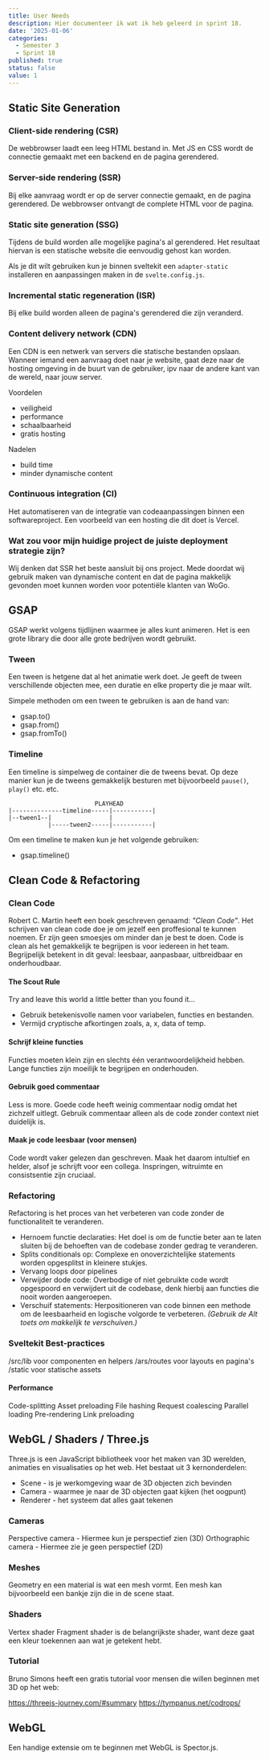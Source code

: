 ```yaml
---
title: User Needs
description: Hier documenteer ik wat ik heb geleerd in sprint 18.
date: '2025-01-06'
categories:
  - Semester 3
  - Sprint 18
published: true
status: false
value: 1
---
```


## Static Site Generation
### Client-side rendering (CSR)
De webbrowser laadt een leeg HTML bestand in. Met JS en CSS wordt de connectie gemaakt met een backend en de pagina gerendered.

### Server-side rendering (SSR)
Bij elke aanvraag wordt er op de server connectie gemaakt, en de pagina gerendered. De webbrowser ontvangt de complete HTML voor de pagina.

### Static site generation (SSG)
Tijdens de build worden alle mogelijke pagina's al gerendered. Het resultaat hiervan is een statische website die eenvoudig gehost kan worden.

Als je dit wilt gebruiken kun je binnen sveltekit een `adapter-static` installeren en aanpassingen maken in de `svelte.config.js`. 

### Incremental static regeneration (ISR)
Bij elke build worden alleen de pagina's gerendered die zijn veranderd. 

### Content delivery network (CDN)
Een CDN is een netwerk van servers die statische bestanden opslaan. Wanneer iemand een aanvraag doet naar je website, gaat deze naar de hosting omgeving in de buurt van de gebruiker, ipv naar de andere kant van de wereld, naar jouw server.

Voordelen
- veiligheid
- performance
- schaalbaarheid
- gratis hosting

Nadelen
- build time
- minder dynamische content

### Continuous integration (CI)
Het automatiseren van de integratie van codeaanpassingen binnen een softwareproject. Een voorbeeld van een hosting die dit doet is Vercel.

### Wat zou voor mijn huidige project de juiste deployment strategie zijn?
Wij denken dat SSR het beste aansluit bij ons project. Mede doordat wij gebruik maken van dynamische content en dat de pagina makkelijk gevonden moet kunnen worden voor potentiële klanten van WoGo.

## GSAP
GSAP werkt volgens tijdlijnen waarmee je alles kunt animeren. Het is een grote library die door alle grote bedrijven wordt gebruikt.

### Tween
Een tween is hetgene dat al het animatie werk doet. Je geeft de tween verschillende objecten mee, een duratie en elke property die je maar wilt.

Simpele methoden om een tween te gebruiken is aan de hand van:
- gsap.to()
- gsap.from()
- gsap.fromTo()

### Timeline
Een timeline is simpelweg de container die de tweens bevat. Op deze manier kun je de tweens gemakkelijk besturen met bijvoorbeeld `pause()`, `play()` etc. etc.

````
                        PLAYHEAD
|--------------timeline-----|-----------|
|--tween1--|                |
           |-----tween2-----|-----------|
````

Om een timeline te maken kun je het volgende gebruiken:
- gsap.timeline()

## Clean Code & Refactoring

### Clean Code
Robert C. Martin heeft een boek geschreven genaamd: _"Clean Code"_. Het schrijven van clean code doe je om jezelf 
een proffesional te kunnen noemen. Er zijn geen smoesjes om minder dan je best te doen. Code is clean als het gemakkelijk 
te begrijpen is voor iedereen in het team. Begrijpelijk betekent in dit geval: leesbaar, aanpasbaar, uitbreidbaar en onderhoudbaar.

#### The Scout Rule
Try and leave this world a little better than you found it...

- Gebruik betekenisvolle namen voor variabelen, functies en bestanden.
- Vermijd cryptische afkortingen zoals, a, x, data of temp.

#### Schrijf kleine functies
Functies moeten klein zijn en slechts één verantwoordelijkheid hebben. Lange functies zijn moeilijk te begrijpen en onderhouden.

#### Gebruik goed commentaar
Less is more. Goede code heeft weinig commentaar nodig omdat het zichzelf uitlegt. Gebruik commentaar alleen als de code zonder context niet duidelijk is.

#### Maak je code leesbaar (voor mensen)
Code wordt vaker gelezen dan geschreven. Maak het daarom intuItief en helder, alsof je schrijft voor een collega. Inspringen, witruimte en consistsentie zijn cruciaal.

### Refactoring
Refactoring is het proces van het verbeteren van code zonder de functionaliteit te veranderen.

- Hernoem functie declaraties: Het doel is om de functie beter aan te laten sluiten bij de behoeften van de codebase zonder gedrag te veranderen.
- Splits conditionals op: Complexe en onoverzichtelijke statements worden opgesplitst in kleinere stukjes.
- Vervang loops door pipelines
- Verwijder dode code: Overbodige of niet gebruikte code wordt opgespoord en verwijdert uit de codebase, denk hierbij aan functies die nooit worden aangeroepen.
- Verschuif statements: Herpositioneren van code binnen een methode om de leesbaarheid en logische volgorde te verbeteren. _(Gebruik de Alt toets om makkelijk te verschuiven.)_

### Sveltekit Best-practices
/src/lib voor componenten en helpers
/ars/routes voor layouts en pagina's
/static voor statische assets

#### Performance
Code-splitting
Asset preloading
File hashing
Request coalescing
Parallel loading
Pre-rendering
Link preloading

## WebGL / Shaders / Three.js
Three.js is een JavaScript bibliotheek voor het maken van 3D werelden, animaties en visualisaties op het web. Het bestaat uit 3 kernonderdelen: 
- Scene - is je werkomgeving waar de 3D objecten zich bevinden
- Camera - waarmee je naar de 3D objecten gaat kijken (het oogpunt)
- Renderer - het systeem dat alles gaat tekenen

### Cameras
Perspective camera - Hiermee kun je perspectief zien (3D)
Orthographic camera - Hiermee zie je geen perspectief (2D)

### Meshes
Geometry en een material is wat een mesh vormt. Een mesh kan bijvoorbeeld een bankje zijn die in de scene staat. 

### Shaders
Vertex shader
Fragment shader is de belangrijkste shader, want deze gaat een kleur toekennen aan wat je getekent hebt.

### Tutorial
Bruno Simons heeft een gratis tutorial voor mensen die willen beginnen met 3D op het web:

https://threejs-journey.com/#summary
https://tympanus.net/codrops/

## WebGL
Een handige extensie om te beginnen met WebGL is Spector.js.
